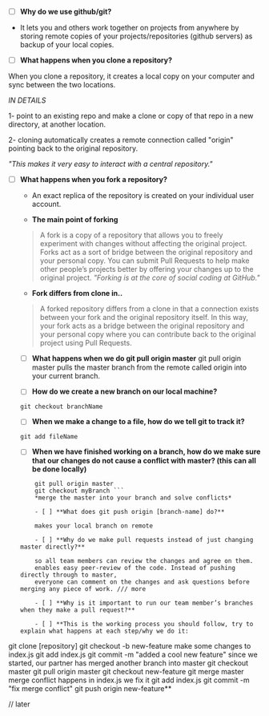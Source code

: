 - [ ] **Why do we use github/git?**
 - It lets you and others work together on projects from anywhere by storing remote copies 
  of your projects/repositories (github servers) as backup of your local copies.
  
- [ ] **What happens when you clone a repository?**
  
 When you clone a repository, it creates a local copy on your computer and sync between the two locations.

  _IN DETAILS_

 1- point to an existing repo and make a clone or copy of that repo in a new directory, at another location. 

 2- cloning automatically creates a remote connection called "origin" pointing back to the original repository.

 *"This makes it very easy to interact with a central repository."*

- [ ] **What happens when you fork a repository?**

  - An exact replica of the repository is created on your individual user account.
  
   - **The main point of forking**
  >   A fork is a copy of a repository that allows you to freely experiment with changes without affecting the original        project.
 Forks act as a sort of bridge between the original repository and your personal copy. You can submit Pull Requests to help 
 make other people’s projects better by offering your changes up to the original project. 
 *"Forking is at the core of social coding at GitHub."*
 
   - **Fork differs from clone in..**

  > A forked repository differs from a clone in that a connection exists between your fork and the original repository
  itself. In this way, your fork acts as a bridge between the original repository and your personal copy where you
  can contribute back to the original project using Pull Requests.
  
  - [ ] **What happens when we do git pull origin master**
  git pull origin master pulls the master branch from the remote called origin into your current branch.
  
  - [ ] **How do we create a new branch on our local machine?**
  
  ``` git checkout branchName ```
  
  - [ ] **When we make a change to a file, how do we tell git to track it?**
  
  ``` git add fileName ```
  
  - [ ] **When we have finished working on a branch, how do we make sure that our changes do 
  not cause a conflict with master? (this can all be done locally)**
  
  ``` git checkout master
      git pull origin master
      git checkout myBranch ```
      *merge the master into your branch and solve conflicts*
      
      - [ ] **What does git push origin [branch-name] do?**
      
      makes your local branch on remote
      
      - [ ] **Why do we make pull requests instead of just changing master directly?**
      
      so all team members can review the changes and agree on them.
      enables easy peer-review of the code. Instead of pushing directly through to master, 
      everyone can comment on the changes and ask questions before merging any piece of work. /// more
      
      - [ ] **Why is it important to run our team member’s branches when they make a pull request?**
      
      - [ ] **This is the working process you should follow, try to explain what happens at each step/why we do it:
git clone [repository]
git checkout -b new-feature
make some changes to index.js
git add index.js
git commit -m "added a cool new feature"
since we started, our partner has merged another branch into master
git checkout master
git pull origin master
git checkout new-feature
git merge master
merge conflict happens in index.js we fix it
git add index.js
git commit -m "fix merge conflict"
git push origin new-feature**
  
  // later
  
